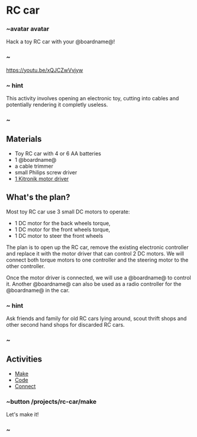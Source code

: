 # RC car

### ~avatar avatar

Hack a toy RC car with your @boardname@!

### ~

https://youtu.be/xQJCZwVvjyw

### ~ hint

This activity involves opening an electronic toy, cutting into cables and potentially rendering it completly useless.

### ~

## Materials

* Toy RC car with 4 or 6 AA batteries
* 1 @boardname@
* a cable trimmer
* small Philips screw driver
* [1 Kitronik motor driver](https://www.kitronik.co.uk/5620-motor-driver-board-for-the-bbc-microbit-v2.html)

## What's the plan?

Most toy RC car use 3 small DC motors to operate:
* 1 DC motor for the back wheels torque,
* 1 DC motor for the front wheels torque,
* 1 DC motor to steer the front wheels

The plan is to open up the RC car, remove the existing electronic controller and replace it with the motor driver
that can control 2 DC motors. We will connect both torque motors to one controller and the steering motor to the other controller.

Once the motor driver is connected, we will use a @boardname@ to control it. Another @boardname@ can also be used as a radio controller
for the @boardname@ in the car.

### ~ hint

Ask friends and family for old RC cars lying around, scout thrift shops and other second hand shops for discarded RC cars.

### ~

## Activities

* [Make](/projects/rc-car/make)  
* [Code](/projects/rc-car/code)
* [Connect](/projects/rc-car/connect)

### ~button /projects/rc-car/make

Let's make it!

### ~
